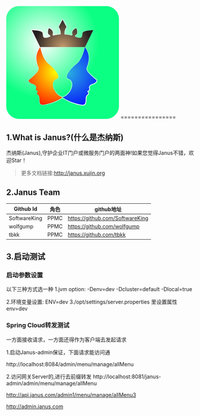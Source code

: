 <img src="/docs/images/janus.png" alt="janus-logo" width="60%">
================

## 1.What is Janus?(什么是杰纳斯)

杰纳斯(Janus),守护企业IT门户或微服务门户的两面神!如果您觉得Janus不错，欢迎Star！

>更多文档链接:http://janus.xujin.org

## 2.Janus Team

| Github Id | 角色 | github地址|
| -------- | -------- | -------- |
|  SoftwareKing  | PPMC | https://github.com/SoftwareKing|
|  wolfgump  | PPMC| https://github.com/wolfgump |
|  tbkk  | PPMC| https://github.com/tbkk |


## 3.启动测试

### 启动参数设置
以下三种方式选一种
1.jvm option: -Denv=dev -Dcluster=default -Dlocal=true

2.环境变量设置: ENV=dev
3./opt/settings/server.properties 里设置属性 env=dev

### Spring Cloud转发测试

一方面接收请求，一方面还得作为客户端去发起请求

1.启动Janus-admin保证，下面请求能访问通

http://localhost:8084/admin/menu/manage/allMenu

2.访问网关Server的,进行去前缀转发
http://localhost:8081/janus-admin/admin/menu/manage/allMenu


http://api.janus.com/admin1/menu/manage/allMenu3


http://admin.janus.com









